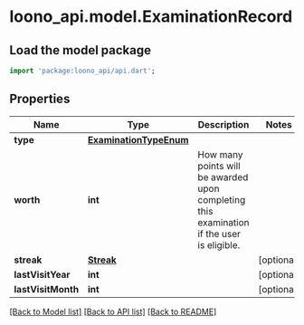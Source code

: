 # loono_api.model.ExaminationRecord

## Load the model package
```dart
import 'package:loono_api/api.dart';
```

## Properties
Name | Type | Description | Notes
------------ | ------------- | ------------- | -------------
**type** | [**ExaminationTypeEnum**](ExaminationTypeEnum.md) |  | 
**worth** | **int** | How many points will be awarded upon completing this examination if the user is eligible. | 
**streak** | [**Streak**](Streak.md) |  | [optional] 
**lastVisitYear** | **int** |  | [optional] 
**lastVisitMonth** | **int** |  | [optional] 

[[Back to Model list]](../README.md#documentation-for-models) [[Back to API list]](../README.md#documentation-for-api-endpoints) [[Back to README]](../README.md)


